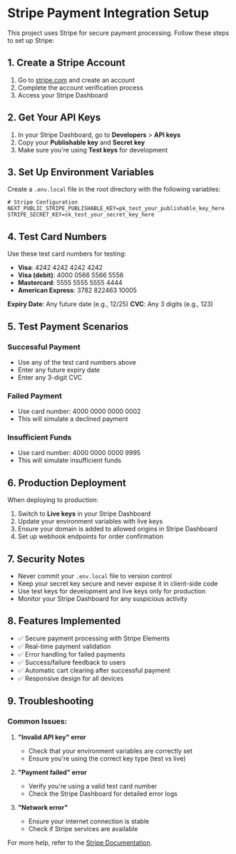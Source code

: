# Stripe Payment Integration Setup

This project uses Stripe for secure payment processing. Follow these steps to set up Stripe:

## 1. Create a Stripe Account

1. Go to [stripe.com](https://stripe.com) and create an account
2. Complete the account verification process
3. Access your Stripe Dashboard

## 2. Get Your API Keys

1. In your Stripe Dashboard, go to **Developers** > **API keys**
2. Copy your **Publishable key** and **Secret key**
3. Make sure you're using **Test keys** for development

## 3. Set Up Environment Variables

Create a `.env.local` file in the root directory with the following variables:

```env
# Stripe Configuration
NEXT_PUBLIC_STRIPE_PUBLISHABLE_KEY=pk_test_your_publishable_key_here
STRIPE_SECRET_KEY=sk_test_your_secret_key_here
```

## 4. Test Card Numbers

Use these test card numbers for testing:

- **Visa**: 4242 4242 4242 4242
- **Visa (debit)**: 4000 0566 5566 5556
- **Mastercard**: 5555 5555 5555 4444
- **American Express**: 3782 822463 10005

**Expiry Date**: Any future date (e.g., 12/25)
**CVC**: Any 3 digits (e.g., 123)

## 5. Test Payment Scenarios

### Successful Payment

- Use any of the test card numbers above
- Enter any future expiry date
- Enter any 3-digit CVC

### Failed Payment

- Use card number: 4000 0000 0000 0002
- This will simulate a declined payment

### Insufficient Funds

- Use card number: 4000 0000 0000 9995
- This will simulate insufficient funds

## 6. Production Deployment

When deploying to production:

1. Switch to **Live keys** in your Stripe Dashboard
2. Update your environment variables with live keys
3. Ensure your domain is added to allowed origins in Stripe Dashboard
4. Set up webhook endpoints for order confirmation

## 7. Security Notes

- Never commit your `.env.local` file to version control
- Keep your secret key secure and never expose it in client-side code
- Use test keys for development and live keys only for production
- Monitor your Stripe Dashboard for any suspicious activity

## 8. Features Implemented

- ✅ Secure payment processing with Stripe Elements
- ✅ Real-time payment validation
- ✅ Error handling for failed payments
- ✅ Success/failure feedback to users
- ✅ Automatic cart clearing after successful payment
- ✅ Responsive design for all devices

## 9. Troubleshooting

### Common Issues:

1. **"Invalid API key" error**
   - Check that your environment variables are correctly set
   - Ensure you're using the correct key type (test vs live)

2. **"Payment failed" error**
   - Verify you're using a valid test card number
   - Check the Stripe Dashboard for detailed error logs

3. **"Network error"**
   - Ensure your internet connection is stable
   - Check if Stripe services are available

For more help, refer to the [Stripe Documentation](https://stripe.com/docs).
